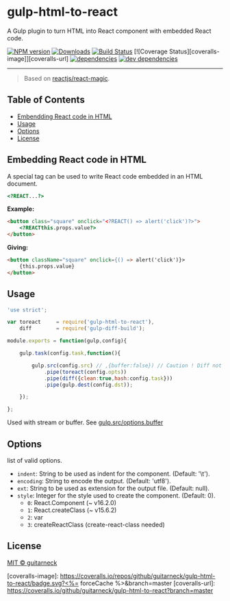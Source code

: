 # gulp-html-to-react

A Gulp plugin to turn HTML into React component with embedded React code.

[![NPM version][npm-image]][npm-url] [![Downloads][downloads-image]][npm-url] [![Build Status][travis-image]][travis-url] [![Coverage Status][coveralls-image]][coveralls-url] [![dependencies][dependencies-image]][dependencies-url] [![dev dependencies][dev-dependencies-image]][dev-dependencies-url]

---

> Based on [reactjs/react-magic](https://github.com/reactjs/react-magic).

## Table of Contents

* [Embendding React code in HTML](#embedding-react-code-in-html)
* [Usage](#usage)
* [Options](#options)
* [License](#license)

## Embedding React code in HTML

A special tag can be used to write React code embedded in an HTML document.

```html
<?REACT...?>
```

**Example:**
```html
<button class="square" onclick="<?REACT() => alert('click')?>">
    <?REACTthis.props.value?>
</button>
```
**Giving:**
```html
<button className="square" onclick={() => alert('click')}>
    {this.props.value}
</button>
```

## Usage

```javascript
'use strict';

var toreact     = require('gulp-html-to-react'),
    diff        = require('gulp-diff-build');

module.exports = function(gulp,config){

    gulp.task(config.task,function(){

        gulp.src(config.src) // ,{buffer:false}) // Caution ! Diff not working in stream mode
            .pipe(toreact(config.opts))
            .pipe(diff({clean:true,hash:config.task}))
            .pipe(gulp.dest(config.dst));

    });

};
```

Used with stream or buffer. See [gulp.src/options.buffer](https://github.com/gulpjs/gulp/blob/master/docs/API.md#gulpsrcglobs-options)

## Options

list of valid options.

- `indent`: String to be used as indent for the component. (Default: '\t').
- `encoding`: String to encode the output. (Default: 'utf8').
- `ext`: String to be used as extension for the output file. (Default: null).
- `style`: Integer for the style used to create the component. (Default: 0).
  * `0`: React.Component (~ v16.2.0)
  * `1`: React.createClass (~ v15.6.2)
  * `2`: var
  * `3`: createReactClass (create-react-class needed)

## License

[MIT © guitarneck](./LICENSE)

[downloads-image]: https://img.shields.io/npm/dm/gulp-html-to-react.svg
[npm-image]: https://img.shields.io/npm/v/gulp-html-to-react.svg
[npm-url]: https://www.npmjs.com/package/gulp-html-to-react

[travis-image]: https://img.shields.io/travis/guitarneck/gulp-html-to-react.svg?label=travis-ci
[travis-url]: https://travis-ci.org/guitarneck/gulp-html-to-react

[coveralls-image]: https://coveralls.io/repos/github/guitarneck/gulp-html-to-react/badge.svg?<%= forceCache %>&branch=master
[coveralls-url]: https://coveralls.io/github/guitarneck/gulp-html-to-react?branch=master

[dev-dependencies-image]: https://david-dm.org/guitarneck/gulp-html-to-react/dev-status.svg
[dev-dependencies-url]: https://david-dm.org/guitarneck/gulp-html-to-react?type=dev
[dependencies-image]: https://david-dm.org/guitarneck/gulp-html-to-react/status.svg
[dependencies-url]: https://david-dm.org/guitarneck/gulp-html-to-react
